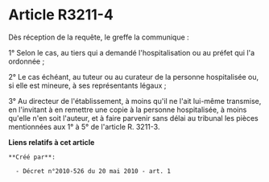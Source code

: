 # Article R3211-4

Dès réception de la requête, le greffe la communique : 

1° Selon le cas, au tiers qui a demandé l'hospitalisation ou au préfet qui l'a ordonnée ; 

2° Le cas échéant, au tuteur ou au curateur de la personne hospitalisée ou, si elle est mineure, à ses représentants
légaux ; 

3° Au directeur de l'établissement, à moins qu'il ne l'ait lui-même transmise, en l'invitant à en remettre une copie à la
personne hospitalisée, à moins qu'elle n'en soit l'auteur, et à faire parvenir sans délai au tribunal les pièces mentionnées
aux 1° à 5° de l'article R. 3211-3.

**Liens relatifs à cet article**

	**Créé par**:

	  - Décret n°2010-526 du 20 mai 2010 - art. 1
